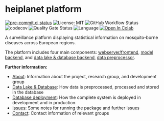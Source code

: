 <!--intro-start-->
# heiplanet platform

[![pre-commit.ci status](https://results.pre-commit.ci/badge/github/ssciwr/heiplanet-db/main.svg)](https://results.pre-commit.ci/latest/github/ssciwr/heiplanet-db/main)
![License: MIT](https://img.shields.io/github/license/ssciwr/heiplanet-db)
![GitHub Workflow Status](https://img.shields.io/github/actions/workflow/status/ssciwr/heiplanet-db/ci.yml?branch=main)
![codecov](https://img.shields.io/codecov/c/github/ssciwr/heiplanet-db)
![Quality Gate Status](https://sonarcloud.io/api/project_badges/measure?project=ssciwr_heiplanet-db&metric=alert_status)
![Language](https://img.shields.io/github/languages/top/ssciwr/heiplanet-db)
[![Open In Colab](https://colab.research.google.com/assets/colab-badge.svg)](https://colab.research.google.com/github/ssciwr/heiplanet-data-backend/blob/main/heiplanet-db/docs/source/notebooks/insert_data.ipynb)

A surveillance platform displaying statistical information on mosquito-borne diseases across European regions.

The platform includes four main components: [webserver/frontend](https://github.com/ssciwr/onehealth-map-frontend), [model backend](https://github.com/ssciwr/onehealth-model-backend), and [data lake & database backend](https://github.com/ssciwr/heiplanet-db), [data preprocessor](https://github.com/ssciwr/heiplanet-data).

**Further information:**

* [About](docs/about.md): Information about the project, research group, and development group
* [Data Lake & Database](docs/datalake_database.md): How data is preprocessed, processed and stored in the database
* [Database deployment](docs/deployment.md): How the complete system is deployed in development and in production
* [Issues](docs/issues.md): Some notes for running the package and further issues
* [Contact](docs/contact.md): Contact information of relevant groups
<!--intro-end-->